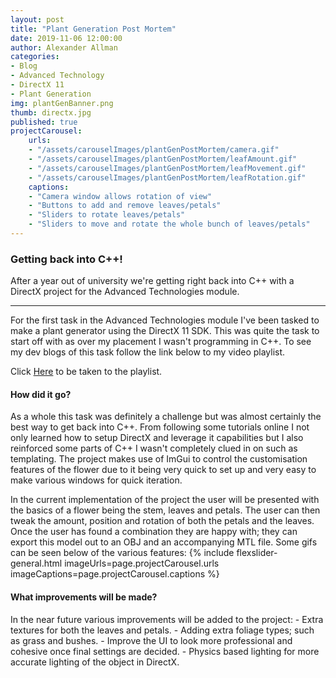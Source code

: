```yaml
---
layout: post
title: "Plant Generation Post Mortem"
date: 2019-11-06 12:00:00
author: Alexander Allman
categories:
- Blog
- Advanced Technology
- DirectX 11
- Plant Generation
img: plantGenBanner.png
thumb: directx.jpg
published: true
projectCarousel:
    urls:
    - "/assets/carouselImages/plantGenPostMortem/camera.gif"
    - "/assets/carouselImages/plantGenPostMortem/leafAmount.gif"
    - "/assets/carouselImages/plantGenPostMortem/leafMovement.gif"
    - "/assets/carouselImages/plantGenPostMortem/leafRotation.gif"
    captions:
    - "Camera window allows rotation of view"
    - "Buttons to add and remove leaves/petals"
    - "Sliders to rotate leaves/petals"
    - "Sliders to move and rotate the whole bunch of leaves/petals"
---
```


### Getting back into C++!

After a year out of university we're getting right back into C++ with a DirectX project for the Advanced Technologies module.

<!--more-->
-----
For the first task in the Advanced Technologies module I've been tasked to make a plant generator using the DirectX 11 SDK. This was quite the task to start off with as over my placement I wasn't programming in C++. To see my dev blogs of this task follow the link below to my video playlist.

Click [Here](https://www.youtube.com/playlist?list=PL8qSAz12sGSFd6sT0MrefneCVDds_Ws2G) to be taken to the playlist.

#### How did it go?
As a whole this task was definitely a challenge but was almost certainly the best way to get back into C++. From following some tutorials online I not only learned how to setup DirectX and leverage it capabilities but I also reinforced some parts of C++ I wasn't completely clued in on such as templating. The project makes use of ImGui to control the customisation features of the flower due to it being very quick to set up and very easy to make various windows for quick iteration.

In the current implementation of the project the user will be presented with the basics of a flower being the stem, leaves and petals. The user can then tweak the amount, position and rotation of both the petals and the leaves. Once the user has found a combination they are happy with; they can export this model out to an OBJ and an accompanying MTL file. Some gifs can be seen below of the various features:
{% include flexslider-general.html imageUrls=page.projectCarousel.urls imageCaptions=page.projectCarousel.captions %}


#### What improvements will be made?
In the near future various improvements will be added to the project:
    - Extra textures for both the leaves and petals.
    - Adding extra foliage types; such as grass and bushes.
    - Improve the UI to look more professional and cohesive once final settings are decided.
    - Physics based lighting for more accurate lighting of the object in DirectX.
